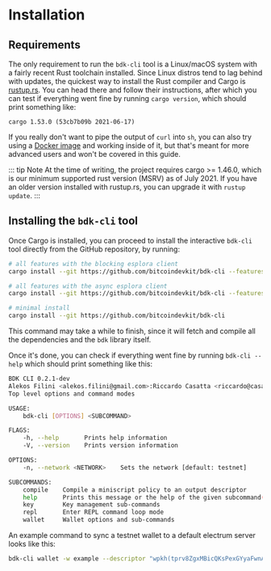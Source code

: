 # Installation

## Requirements

The only requirement to run the `bdk-cli` tool is a Linux/macOS system with a fairly recent Rust
toolchain installed. Since Linux distros tend to lag behind with updates, the quickest way to
install the Rust compiler and Cargo is [rustup.rs](https://rustup.rs/). You can head there and
follow their instructions, after which you can test if everything went fine by running
`cargo version`, which should print something like:

```
cargo 1.53.0 (53cb7b09b 2021-06-17)
```

If you really don't want to pipe the output of `curl` into `sh`, you can also try using a
[Docker image](https://hub.docker.com/_/rust) and working inside of it, but that's meant for more
advanced users and won't be covered in this guide.

::: tip Note
At the time of writing, the project requires cargo >= 1.46.0, which is our minimum supported rust version (MSRV) as of July 2021. If you have an older version installed with rustup.rs, you can upgrade it with `rustup update`.
:::

## Installing the `bdk-cli` tool

Once Cargo is installed, you can proceed to install the interactive `bdk-cli` tool directly from
the GitHub repository, by running:

```bash
# all features with the blocking esplora client 
cargo install --git https://github.com/bitcoindevkit/bdk-cli --features=esplora-ureq,compiler

# all features with the async esplora client 
cargo install --git https://github.com/bitcoindevkit/bdk-cli --features=esplora-reqwest,compiler

# minimal install
cargo install --git https://github.com/bitcoindevkit/bdk-cli
```

This command may take a while to finish, since it will fetch and compile all the dependencies and the `bdk` library itself.

Once it's done, you can check if everything went fine by running `bdk-cli --help` which should print something like this:

```bash
BDK CLI 0.2.1-dev
Alekos Filini <alekos.filini@gmail.com>:Riccardo Casatta <riccardo@casatta.it>:Steve Myers <steve@notmandatory.org>
Top level options and command modes

USAGE:
    bdk-cli [OPTIONS] <SUBCOMMAND>

FLAGS:
    -h, --help       Prints help information
    -V, --version    Prints version information

OPTIONS:
    -n, --network <NETWORK>    Sets the network [default: testnet]

SUBCOMMANDS:
    compile    Compile a miniscript policy to an output descriptor
    help       Prints this message or the help of the given subcommand(s)
    key        Key management sub-commands
    repl       Enter REPL command loop mode
    wallet     Wallet options and sub-commands

```

An example command to sync a testnet wallet to a default electrum server looks like this:

```bash
bdk-cli wallet -w example --descriptor "wpkh(tprv8ZgxMBicQKsPexGYyaFwnAsCXCjmz2FaTm6LtesyyihjbQE3gRMfXqQBXKM43DvC1UgRVv1qom1qFxNMSqVAs88qx9PhgFnfGVUdiiDf6j4/0/*)" sync
```

